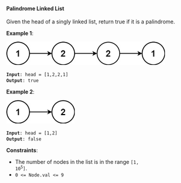 #### Palindrome Linked List
Given the head of a singly linked list, return true if it is a palindrome.

**Example 1**:

![](example_1.jpg)
<pre><code><b>Input</b>: head = [1,2,2,1]
<b>Output</b>: true
</code></pre>

**Example 2**:

![](example_2.jpg)
<pre><code><b>Input</b>: head = [1,2]
<b>Output</b>: false
</code></pre>

**Constraints**:
- The number of nodes in the list is in the range <code>[1, 10<sup>5</sup>]</code>.
- `0 <= Node.val <= 9`
